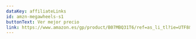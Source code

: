 ```yaml
---
dataKey: affiliateLinks
id: amzn-megawheels-s1
buttonText: Ver mejor precio
link: https://www.amazon.es/gp/product/B07MBQ31T6/ref=as_li_tl?ie=UTF8&camp=3638&creative=24630&creativeASIN=B07MBQ31T6&linkCode=as2&tag=guiadelcons03-21&linkId=e5f101c94f3f844b7c8eda176e03ed7e
---
```

